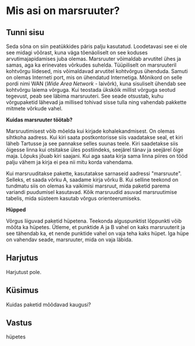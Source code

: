 # Mis asi on marsruuter?

## Tunni sisu

Seda sõna on siin peatükkides päris palju kasutatud. Loodetavasi see ei ole see midagi võõrast, kuna väga tõenäoliselt on see  koduses arvutimajapidamises juba olemas. Marsruuter võimaldab arvutitel ühes ja samas, aga ka erinevates võrkudes suhelda. Tüüpiliselt on marsruuteril kohtvõrgu liidesed, mis võimaldavad arvutitel kohtvõrgus ühenduda. Samuti on olemas Interneti port, mis on ühendatud Internetiga. Mõnikord on selle pordi nimi WAN (*Wide Area Network* - laivõrk), kuna sisuliselt ühendab see kohtvõrgu laiema võrguga. Kui teostada ükskõik millist võrguga seotud tegevust, peab see läbima marsruuteri. See seade otsustab, kuhu võrgupaketid lähevad ja millised tohivad sisse tulla ning vahendab pakkette mitmete võrkude vahel.

<b>Kuidas marsruuter töötab?</b>

Marsruutimisest võib mõelda kui kirjade kohalekandmisest. On olemas sihtkoha aadress. Kui kiri saata postkontorisse siis vaadatakse seal, et kiri läheb Tartusse ja see pannakse selles suunas teele. Kiri saadetakse siis õigesse linna kui otsitakse üles postiindeks, seejärel tänav ja seejärel õige maja. Lõpuks jõuab kiri saajani. Kui aga saata kirja sama linna piires on tööd palju vähem ja kirja ei pea nii mitu korda vahendama.

Kui marsruuditakse pakette, kasutatakse sarnaseid aadressi "marsruute". Selleks, et saada võrku A, saadame kirja võrku B. Kui selline teekond on tundmatu siis on olemas ka vaikimisi marsruut, mida paketid parema variandi puudumisel kasutavad.  Kõik marsruudid asuvad marsruutimise tabelis, mida süsteem kasutab võrgus orienteerumiseks.

<b>Hüpped</b>

Võrgus liiguvad paketid hüpetena. Teekonda alguspunktist lõppunkti võib mõõta ka hüpetes. Ütleme, et punktide A ja B vahel on kaks marsruuterit ja see tähendab ka, et nende punktide vahel on vaja teha kaks hüpet. Iga hüpe on vahendav seade, marsruuter, mida on vaja läbida.

## Harjutus

Harjutust pole.

## Küsimus

Kuidas paketid mõõdavad kaugusi?

## Vastus

hüpetes
